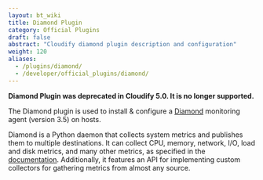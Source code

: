 ```yaml
---
layout: bt_wiki
title: Diamond Plugin
category: Official Plugins
draft: false
abstract: "Cloudify diamond plugin description and configuration"
weight: 120
aliases:
  - /plugins/diamond/
  - /developer/official_plugins/diamond/
---
```


**Diamond Plugin was deprecated in Cloudify 5.0. It is no longer supported.**

The Diamond plugin is used to install & configure a [Diamond](https://github.com/BrightcoveOS/Diamond) monitoring agent (version 3.5) on hosts.

Diamond is a Python daemon that collects system metrics and publishes them to multiple destinations. It can collect CPU, memory, network, I/O, load and disk metrics, and many other metrics, as specified in the [documentation](https://github.com/BrightcoveOS/Diamond/wiki/Collectors).
Additionally, it features an API for implementing custom collectors for gathering metrics from almost any source.

